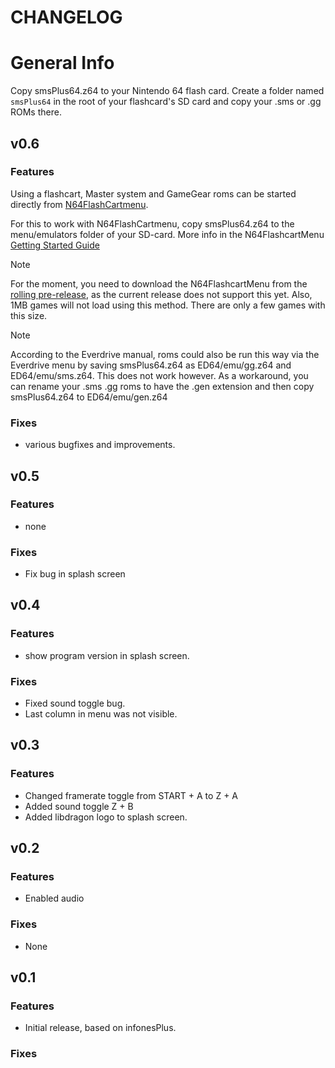 # CHANGELOG

# General Info

Copy smsPlus64.z64 to your Nintendo 64 flash card. Create a folder named `smsPlus64` in the root of your flashcard's SD card and copy your .sms or .gg ROMs there. 

## v0.6

### Features

Using a flashcart, Master system and GameGear roms can be started directly from [N64FlashCartmenu](https://github.com/Polprzewodnikowy/N64FlashcartMenu).

For this to work with N64FlashCartmenu, copy smsPlus64.z64 to the menu/emulators folder of your SD-card. More info in the N64FlashcartMenu [Getting Started Guide](https://github.com/Polprzewodnikowy/N64FlashcartMenu/blob/develop/docs/00_getting_started_sd.md)

>[!NOTE]
> For the moment, you need to download the N64FlashcartMenu from the [rolling pre-release](https://github.com/Polprzewodnikowy/N64FlashcartMenu/releases/tag/rolling-release), as the current release does not support this yet.
> Also, 1MB games will not load using this method. There are only a few games with this size.

> [!NOTE]
> According to the Everdrive manual, roms could also be run this way via the Everdrive menu by saving smsPlus64.z64 as ED64/emu/gg.z64 and ED64/emu/sms.z64. This does not work however.
> As a workaround, you can rename your .sms .gg roms to have the .gen extension and then copy smsPlus64.z64 to ED64/emu/gen.z64


### Fixes

- various bugfixes and improvements.

## v0.5

### Features

- none

### Fixes

- Fix bug in splash screen

## v0.4

### Features
- show program version in splash screen.

### Fixes
- Fixed sound toggle bug.
- Last column in menu was not visible.

## v0.3

### Features

- Changed framerate toggle from START + A to Z + A
- Added sound toggle Z + B
- Added libdragon logo to splash screen.

## v0.2

### Features
- Enabled audio

### Fixes
- None


## v0.1

### Features
- Initial release, based on infonesPlus.

### Fixes

